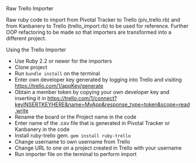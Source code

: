 Raw Trello Importer

Raw ruby code to import from Pivotal Tracker to Trello (piv_trello.rb) and from Kanbanery to Trello (trello_import.rb) to be used for reference. Further OOP refactoring to be made so that importers are transformed into a different project.

Using the Trello Importer

- Use Ruby 2.2 or newer for the importers
- Clone project
- Run `bundle install` on the terminal
- Enter own developer key generated by logging into Trello and visiting https://trello.com/1/appKey/generate
- Obtain a member token by copying your own developer key and inserting it in https://trello.com/1/connect?keyINSERTKEYHERE&name=MyApp&response_type=token&scope=read,write
- Rename the board or the Project name in the code
- Enter name of the .csv file that is generated in Pivotal Tracker or Kanbanery in the code
- Install ruby-trello gem. `gem install ruby-trello`
- Change username to own username from Trello
- Change URL to one on a project created in Trello with your username
- Run importer file on the terminal to perform import
